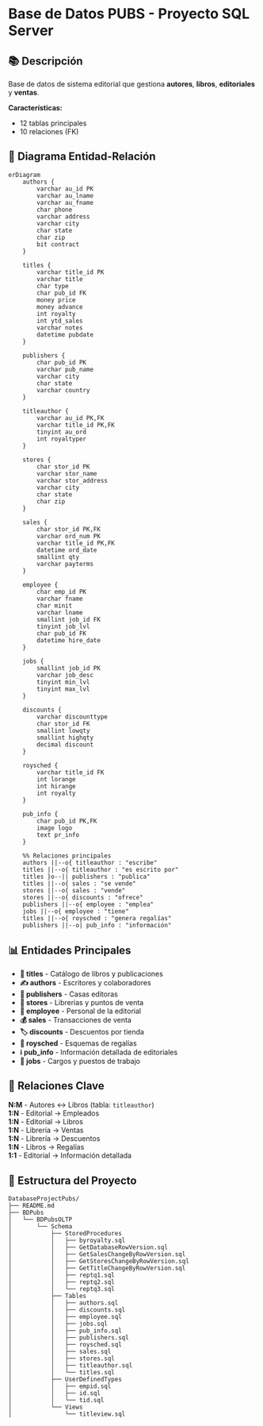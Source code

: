 # Base de Datos PUBS - Proyecto SQL Server

## 📚 Descripción

Base de datos de sistema editorial que gestiona **autores**, **libros**, **editoriales** y **ventas**.

**Características:**
- 12 tablas principales
- 10 relaciones (FK)

## 🔗 Diagrama Entidad-Relación

```mermaid
erDiagram
    authors {
        varchar au_id PK
        varchar au_lname
        varchar au_fname
        char phone
        varchar address
        varchar city
        char state
        char zip
        bit contract
    }
    
    titles {
        varchar title_id PK
        varchar title
        char type
        char pub_id FK
        money price
        money advance
        int royalty
        int ytd_sales
        varchar notes
        datetime pubdate
    }
    
    publishers {
        char pub_id PK
        varchar pub_name
        varchar city
        char state
        varchar country
    }
    
    titleauthor {
        varchar au_id PK,FK
        varchar title_id PK,FK
        tinyint au_ord
        int royaltyper
    }
    
    stores {
        char stor_id PK
        varchar stor_name
        varchar stor_address
        varchar city
        char state
        char zip
    }
    
    sales {
        char stor_id PK,FK
        varchar ord_num PK
        varchar title_id PK,FK
        datetime ord_date
        smallint qty
        varchar payterms
    }
    
    employee {
        char emp_id PK
        varchar fname
        char minit
        varchar lname
        smallint job_id FK
        tinyint job_lvl
        char pub_id FK
        datetime hire_date
    }
    
    jobs {
        smallint job_id PK
        varchar job_desc
        tinyint min_lvl
        tinyint max_lvl
    }
    
    discounts {
        varchar discounttype
        char stor_id FK
        smallint lowqty
        smallint highqty
        decimal discount
    }
    
    roysched {
        varchar title_id FK
        int lorange
        int hirange
        int royalty
    }
    
    pub_info {
        char pub_id PK,FK
        image logo
        text pr_info
    }

    %% Relaciones principales
    authors ||--o{ titleauthor : "escribe"
    titles ||--o{ titleauthor : "es escrito por"
    titles }o--|| publishers : "publica"
    titles ||--o{ sales : "se vende"
    stores ||--o{ sales : "vende"
    stores ||--o{ discounts : "ofrece"
    publishers ||--o{ employee : "emplea"
    jobs ||--o{ employee : "tiene"
    titles ||--o{ roysched : "genera regalías"
    publishers ||--o| pub_info : "información"
```

## 📊 Entidades Principales

- **📖 titles** - Catálogo de libros y publicaciones
- **✍️ authors** - Escritores y colaboradores  
- **🏢 publishers** - Casas editoras
- **🏪 stores** - Librerías y puntos de venta
- **👥 employee** - Personal de la editorial
- **💰 sales** - Transacciones de venta
- **🏷️ discounts** - Descuentos por tienda
- **💸 roysched** - Esquemas de regalías
- **ℹ️ pub_info** - Información detallada de editoriales
- **💼 jobs** - Cargos y puestos de trabajo

## 🔗 Relaciones Clave

**N:M** - Autores ↔ Libros (tabla: `titleauthor`)  
**1:N** - Editorial → Empleados  
**1:N** - Editorial → Libros  
**1:N** - Librería → Ventas  
**1:N** - Librería → Descuentos  
**1:N** - Libros → Regalías  
**1:1** - Editorial → Información detallada  

## 📁 Estructura del Proyecto

```
DatabaseProjectPubs/
├── README.md
├── BDPubs
│   └── BDPubsOLTP
│       └── Schema
│           ├── StoredProcedures
│           │   ├── byroyalty.sql
│           │   ├── GetDatabaseRowVersion.sql
│           │   ├── GetSalesChangeByRowVersion.sql
│           │   ├── GetStoresChangeByRowVersion.sql
│           │   ├── GetTitleChangeByRowVersion.sql
│           │   ├── reptq1.sql
│           │   ├── reptq2.sql
│           │   └── reptq3.sql
│           ├── Tables
│           │   ├── authors.sql
│           │   ├── discounts.sql
│           │   ├── employee.sql
│           │   ├── jobs.sql
│           │   ├── pub_info.sql
│           │   ├── publishers.sql
│           │   ├── roysched.sql
│           │   ├── sales.sql
│           │   ├── stores.sql
│           │   ├── titleauthor.sql
│           │   └── titles.sql
│           ├── UserDefinedTypes
│           │   ├── empid.sql
│           │   ├── id.sql
│           │   └── tid.sql
│           └── Views
│               └── titleview.sql
```
